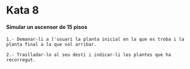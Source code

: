 # Kata 8 
#### Simular un ascensor de 15 pisos

	1.- Demanar-li a l'usuari la planta inicial en la que es troba i la planta final a la que vol arribar.

	2.- Traslladar-lo al seu destí i indicar-li les plantes que ha recorregut. 

	
